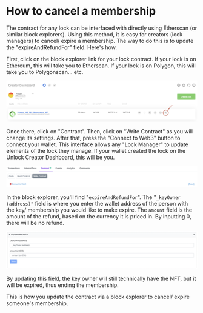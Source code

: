 # How to cancel a membership

The contract for any lock can be interfaced with directly using Etherscan (or similar block explorers). Using this method, it is easy for creators (lock managers) to cancel/ expire a membership. The way to do this is to update the "expireAndRefundFor" field. Here's how.

First, click on the block explorer link for your lock contract. If your lock is on Ethereum, this will take you to Etherscan. If your lock is on Polygon, this will take you to Polygonscan... etc.

![](<../../.gitbook/assets/Screen Shot 2021-12-06 at 2.43.55 PM (2).png>)

Once there, click on "Contract". Then, click on "Write Contract" as you will change its settings. After that, press the "Connect to Web3" button to connect your wallet. This interface allows any "Lock Manager" to update elements of the lock they manage. If your wallet created the lock on the Unlock Creator Dashboard, this will be you.

![](<../../.gitbook/assets/Screen Shot 2021-12-06 at 2.43.01 PM (1).png>)

In the block explorer, you'll find "`expireAndRefundFor`". The "`_keyOwner (address)"` field is where you enter the wallet address of the person with the key/ membership you would like to make expire. The `amount` field is the amount of the refund, based on the currency it is priced in. By inputting 0, there will be no refund.

![](<../../.gitbook/assets/Screen Shot 2021-12-17 at 10.54.01 AM.png>)

By updating this field, the key owner will still technically have the NFT, but it will be expired, thus ending the membership.

This is how you update the contract via a block explorer to cancel/ expire someone's membership.
